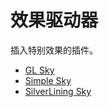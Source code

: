 # 效果驱动器
插入特别效果的插件。
* [GL Sky](./EffectsDrivers/GLSky.md)
* [Simple Sky](./EffectsDrivers/SimpleSky.md)
* [SilverLining Sky](./EffectsDrivers/SilverLiningSky.md)
